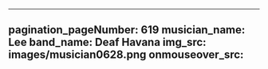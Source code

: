------
pagination_pageNumber: 619
musician_name: Lee
band_name: Deaf Havana
img_src: images/musician0628.png
onmouseover_src: 
------